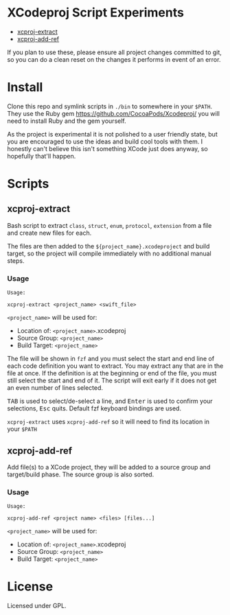 # XCodeproj Script Experiments


- [xcproj-extract](#xcproj-extract)
- [xcproj-add-ref](#xcproj-add-ref)

If you plan to use these, please ensure all project changes committed to git, so you can do a clean reset on the changes it performs in event of an error.

# Install

Clone this repo and symlink scripts in `./bin` to somewhere in your `$PATH`.
They use the Ruby gem https://github.com/CocoaPods/Xcodeproj/ you will need to
install Ruby and the gem yourself.

As the project is experimental it is not polished to a user friendly state, but you are encouraged to use the ideas and build cool tools with them.  I honestly can't believe this isn't something XCode just does anyway, so hopefully that'll happen.

# Scripts

## xcproj-extract

Bash script to extract `class`, `struct`, `enum`, `protocol`, `extension` from a file and create new files for each. 

The files are then added to the `${project_name}.xcodeproject` and build target, so the project will compile immediately with no additional manual steps.

### Usage

```shell
Usage: 

xcproj-extract <project_name> <swift_file>
```
`<project_name>` will be used for:
        
- Location of: `<project_name>`.xcodeproj
- Source Group: `<project_name>`
- Build Target: `<project_name>`

The file will be shown in `fzf` and you must select the start and end line of
each code <a title="Any code block that defines a class, struct, enum, protocol
or extension">definition</a> you want to extract. You may extract any that are
in the file at once. If the definition is at the beginning or end of the file,
you must still select the start and end of it. The script will exit early if it
does not get an even number of lines selected.

<kbd>TAB</kbd> is used to select/de-select a line, and <kbd>Enter</kbd> is used
to confirm your selections, <kbd>Esc</kbd> quits.  Default fzf keyboard bindings
are used.  

`xcproj-extract` uses `xcproj-add-ref` so it will need to find its location in your `$PATH`

## xcproj-add-ref

Add file(s) to a XCode project, they will be added to a source group and target/build
phase. The source group is also sorted.
    
### Usage

``` shell
Usage: 

xcproj-add-ref <project name> <files> [files...]
```
`<project_name>` will be used for:
        
- Location of: `<project_name>`.xcodeproj
- Source Group: `<project_name>`
- Build Target: `<project_name>`

# License

Licensed under GPL.
